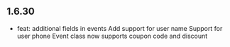 ## 1.6.30

- feat: additional fields in events
  Add support for user name
  Support for user phone
  Event class now supports coupon code and discount
